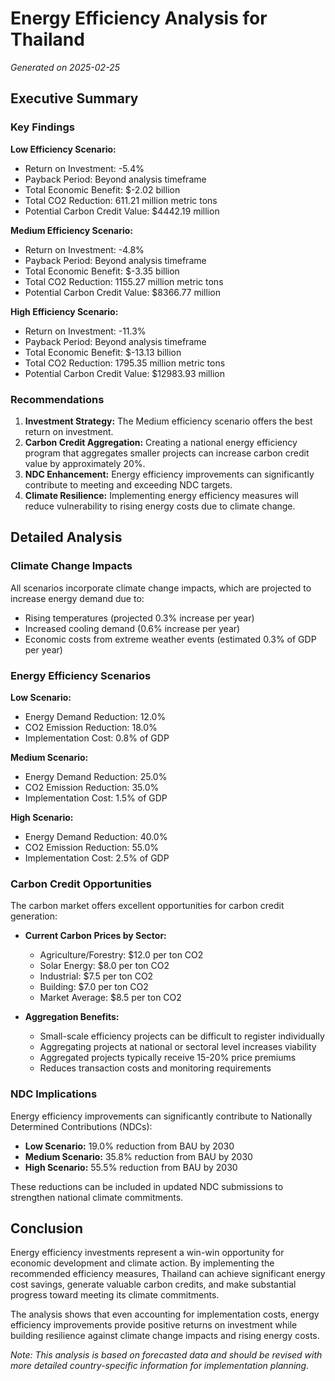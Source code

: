 # Energy Efficiency Analysis for Thailand

*Generated on 2025-02-25*

## Executive Summary

### Key Findings

**Low Efficiency Scenario:**

- Return on Investment: -5.4%
- Payback Period: Beyond analysis timeframe
- Total Economic Benefit: $-2.02 billion
- Total CO2 Reduction: 611.21 million metric tons
- Potential Carbon Credit Value: $4442.19 million

**Medium Efficiency Scenario:**

- Return on Investment: -4.8%
- Payback Period: Beyond analysis timeframe
- Total Economic Benefit: $-3.35 billion
- Total CO2 Reduction: 1155.27 million metric tons
- Potential Carbon Credit Value: $8366.77 million

**High Efficiency Scenario:**

- Return on Investment: -11.3%
- Payback Period: Beyond analysis timeframe
- Total Economic Benefit: $-13.13 billion
- Total CO2 Reduction: 1795.35 million metric tons
- Potential Carbon Credit Value: $12983.93 million

### Recommendations

1. **Investment Strategy:** The Medium efficiency scenario offers the best return on investment.
2. **Carbon Credit Aggregation:** Creating a national energy efficiency program that aggregates smaller projects can increase carbon credit value by approximately 20%.
3. **NDC Enhancement:** Energy efficiency improvements can significantly contribute to meeting and exceeding NDC targets.
4. **Climate Resilience:** Implementing energy efficiency measures will reduce vulnerability to rising energy costs due to climate change.

## Detailed Analysis

### Climate Change Impacts

All scenarios incorporate climate change impacts, which are projected to increase energy demand due to:

- Rising temperatures (projected 0.3% increase per year)
- Increased cooling demand (0.6% increase per year)
- Economic costs from extreme weather events (estimated 0.3% of GDP per year)

### Energy Efficiency Scenarios

**Low Scenario:**

- Energy Demand Reduction: 12.0%
- CO2 Emission Reduction: 18.0%
- Implementation Cost: 0.8% of GDP

**Medium Scenario:**

- Energy Demand Reduction: 25.0%
- CO2 Emission Reduction: 35.0%
- Implementation Cost: 1.5% of GDP

**High Scenario:**

- Energy Demand Reduction: 40.0%
- CO2 Emission Reduction: 55.0%
- Implementation Cost: 2.5% of GDP

### Carbon Credit Opportunities

The carbon market offers excellent opportunities for carbon credit generation:

- **Current Carbon Prices by Sector:**
  - Agriculture/Forestry: $12.0 per ton CO2
  - Solar Energy: $8.0 per ton CO2
  - Industrial: $7.5 per ton CO2
  - Building: $7.0 per ton CO2
  - Market Average: $8.5 per ton CO2

- **Aggregation Benefits:**
  - Small-scale efficiency projects can be difficult to register individually
  - Aggregating projects at national or sectoral level increases viability
  - Aggregated projects typically receive 15-20% price premiums
  - Reduces transaction costs and monitoring requirements

### NDC Implications

Energy efficiency improvements can significantly contribute to Nationally Determined Contributions (NDCs):

- **Low Scenario:** 19.0% reduction from BAU by 2030
- **Medium Scenario:** 35.8% reduction from BAU by 2030
- **High Scenario:** 55.5% reduction from BAU by 2030

These reductions can be included in updated NDC submissions to strengthen national climate commitments.

## Conclusion

Energy efficiency investments represent a win-win opportunity for economic development and climate action. By implementing the recommended efficiency measures, Thailand can achieve significant energy cost savings, generate valuable carbon credits, and make substantial progress toward meeting its climate commitments.

The analysis shows that even accounting for implementation costs, energy efficiency improvements provide positive returns on investment while building resilience against climate change impacts and rising energy costs.

*Note: This analysis is based on forecasted data and should be revised with more detailed country-specific information for implementation planning.*
